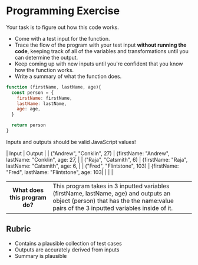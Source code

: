 # Programming Exercise

Your task is to figure out how this code works.

* Come with a test input for the function.
* Trace the flow of the program with your test input **without running the code**, keeping track of all of the variables and transformations until you can determine the output.
* Keep coming up with new inputs until you're confident that you know how the function works.
* Write a summary of what the function does.

```js
function (firstName, lastName, age){
  const person = {
    firstName: firstName,
    lastName: lastName,
    age: age,
  }

  return person
}
```

Inputs and outputs should be valid JavaScript values!

| Input                           | Output                                              |
| ("Andrew", "Conklin", 27)       | {firstName: "Andrew", lastName: "Conklin", age: 27, |
| ("Raja", "Catsmith", 6)         | {firstName: "Raja", lastName: "Catsmith", age: 6,   |
| ("Fred", "Flintstone", 103)     | {firstName: "Fred", lastName: "Flintstone", age: 103|
|                                 |                                                     | 

<table>
  <tr>
    <th>What does this program do?</th>
    <td>This program takes in 3 inputted variables (firstName, lastName, age) and outputs an object (person) that has the the name:value pairs of the 3 inputted variables inside of it.</td>
  </tr>
</table>

## Rubric

* Contains a plausible collection of test cases
* Outputs are accurately derived from inputs
* Summary is plausible
